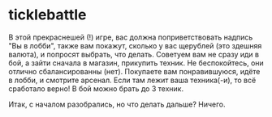 # ticklebattle
В этой прекраснешей (!) игре, вас должна поприветствовать надпись "Вы в лобби", также вам покажут, сколько у вас щерублей (это здешняя валюта), и попросят выбрать, что делать. Советуем вам не сразу иди в бой, а зайти сначала в магазин, прикупить техник. Не беспокойтесь, они отлично сбалансированны (нет). Покупаете вам понравившуюся, идёте в лобби, и смотрите арсенал. Если там лежит ваша техника(-и), то всё сработало верно! В бой можно брать до 3 техник. 

Итак, с началом разобрались, но что делать дальше? Ничего.
